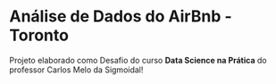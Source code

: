 # Análise de Dados do AirBnb - Toronto

Projeto elaborado como Desafio do curso **Data Science na Prática** do professor Carlos Melo da Sigmoidal!

